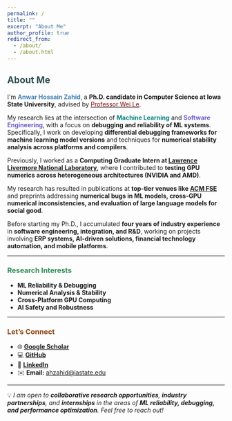 ```yaml
---
permalink: /
title: ""
excerpt: "About Me"
author_profile: true
redirect_from:
  - /about/
  - /about.html
---
```


## <span style="color:#2F4F4F;">About Me</span>

I'm **<span style="color:#4682B4;">Anwar Hossain Zahid</span>**, a **Ph.D. candidate in Computer Science at Iowa State University**, advised by [<span style="color:#8B0000;">Professor Wei Le</span>](https://weile.work/).

My research lies at the intersection of **<span style="color:#008080;">Machine Learning</span>** and **<span style="color:#6A5ACD;">Software Engineering</span>**, with a focus on **debugging and reliability of ML systems**. Specifically, I work on developing **differential debugging frameworks for machine learning model versions** and techniques for **numerical stability analysis across platforms and compilers**.

Previously, I worked as a **Computing Graduate Intern at [Lawrence Livermore National Laboratory](https://computing.llnl.gov/casc/parallel-systems-group)**, where I contributed to **testing GPU numerics across heterogeneous architectures (NVIDIA and AMD)**.

My research has resulted in publications at **top-tier venues like [ACM FSE](https://dl.acm.org/journal/pacmse)** and preprints addressing **numerical bugs in ML models, cross-GPU numerical inconsistencies, and evaluation of large language models for social good**.

Before starting my Ph.D., I accumulated **four years of industry experience** in **software engineering, integration, and R&D**, working on projects involving **ERP systems, AI-driven solutions, financial technology automation, and mobile platforms**.

---

### <span style="color:#2E8B57;">Research Interests</span>
- **ML Reliability & Debugging**
- **Numerical Analysis & Stability**
- **Cross-Platform GPU Computing**
- **AI Safety and Robustness**

---

### <span style="color:#8B4513;">Let’s Connect</span>
- 🌐 [**Google Scholar**](https://scholar.google.com/citations?user=_ze57HEAAAAJ&hl=en)
- 💻 [**GitHub**](https://github.com/AnwarXahid)
- 🔗 [**LinkedIn**](https://www.linkedin.com/in/anwar-hossain-zahid-a46195108/)
- ✉️ **Email:** <span style="color:#B22222;">ahzahid@iastate.edu</span>

---

💡 *I am open to **collaborative research opportunities**, **industry partnerships**, and **internships** in the areas of **ML reliability, debugging, and performance optimization**. Feel free to reach out!*

